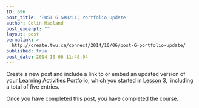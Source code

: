 ```yaml
---
ID: 696
post_title: 'POST 6 &#8211; Portfolio Update'
author: Colin Madland
post_excerpt: ""
layout: post
permalink: >
  http://create.twu.ca/connect/2014/10/06/post-6-portfolio-update/
published: true
post_date: 2014-10-06 11:48:04
---
```

Create a new post and include a link to or embed an updated version of your Learning Activities Portfolio, which you started in <a title="POST 3 – Analyzing Social Presence" href="http://elearning.trubox.ca/topic/post-3-analyzing-social-presence/" target="_blank" rel="noopener noreferrer">Lesson 3</a>,  including a total of five entries.

Once you have completed this post, you have completed the course.